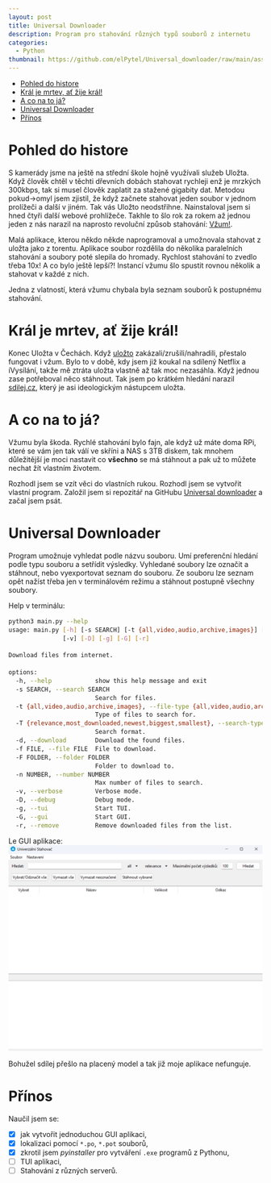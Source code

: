 ```yaml
---
layout: post
title: Universal Downloader
description: Program pro stahování různých typů souborů z internetu
categories:
  - Python
thumbnail: https://github.com/elPytel/Universal_downloader/raw/main/assets/app.png
---
```


- [Pohled do histore](#pohled-do-histore)
- [Král je mrtev, ať žije král!](#král-je-mrtev-ať-žije-král)
- [A co na to já?](#a-co-na-to-já)
- [Universal Downloader](#universal-downloader)
- [Přínos](#přínos)


# Pohled do histore

S kamerády jsme na ještě na střední škole hojně využívali služeb Uložta. Když člověk chtěl v těchti dřevních dobách stahovat rychleji enž je mrzkých 300kbps, tak si musel člověk zaplatit za stažené gigabity dat. Metodou pokud->omyl jsem zjistil, že když začnete stahovat jeden soubor v jednom prolížeči a další v jiném. Tak vás Uložto neodstřihne. Nainstaloval jsem si hned čtyři další webové prohlížeče. Takhle to šlo rok za rokem až jednou jeden z nás narazil na naprosto revoluční způsob stahování: [Vžum!](https://vzum.hys.cz/). 

Malá aplikace, kterou někdo někde naprogramoval a umožnovala stahovat z uložta jako z torentu. Aplikace soubor rozdělila do několika paralelních stahování a soubory poté slepila do hromady. Rychlost stahování to zvedlo třeba 10x! A co bylo ještě lepší?! Instancí vžumu šlo spustit rovnou několik a stahovat v každé z nich.

Jedna z vlatností, která vžumu chybala byla seznam souborů k postupnému stahování. 

# Král je mrtev, ať žije král!

Konec Uložta v Čechách. Když [uložto](https://ulozto.cz/) zakázali/zrušili/nahradili, přestalo fungovat i vžum. Bylo to v době, kdy jsem již koukal na sdílený Netflix a íVysílání, takže mě ztráta uložta vlastně až tak moc nezasáhla. Když jednou zase potřeboval něco stáhnout. Tak jsem po krátkém hledání narazil [sdilej.cz](https://www.sdilej.cz/), který je asi ideologickým nástupcem uložta.

# A co na to já?

Vžumu byla škoda. Rychlé stahování bylo fajn, ale když už máte doma RPi, které se vám jen tak válí ve skříni a NAS s 3TB diskem, tak mnohem důležitější je moci nastavit co **všechno** se má stáhnout a pak už to můžete nechat žít vlastním životem.

Rozhodl jsem se vzít věci do vlastních rukou. Rozhodl jsem se vytvořit vlastní program. Založil jsem si repozitář na GitHubu [Universal downloader](https://github.com/elPytel/Universal_downloader) a začal jsem psát.

# Universal Downloader

Program umožnuje vyhledat podle názvu souboru. Umí preferenční hledání podle typu souboru a setřídit výsledky. Vyhledané soubory lze označit a stáhnout, nebo vyexportovat seznam do souboru. Ze souboru lze seznam opět nažíst třeba jen v terminálovém režimu a stáhnout postupně všechny soubory.

Help v terminálu:
```bash
python3 main.py --help
usage: main.py [-h] [-s SEARCH] [-t {all,video,audio,archive,images}] [-T {relevance,most_downloaded,newest,biggest,smallest}] [-d] [-f FILE] [-F FOLDER] [-n NUMBER]
               [-v] [-D] [-g] [-G] [-r]

Download files from internet.

options:
  -h, --help            show this help message and exit
  -s SEARCH, --search SEARCH
                        Search for files.
  -t {all,video,audio,archive,images}, --file-type {all,video,audio,archive,images}
                        Type of files to search for.
  -T {relevance,most_downloaded,newest,biggest,smallest}, --search-type {relevance,most_downloaded,newest,biggest,smallest}
                        Search format.
  -d, --download        Download the found files.
  -f FILE, --file FILE  File to download.
  -F FOLDER, --folder FOLDER
                        Folder to download to.
  -n NUMBER, --number NUMBER
                        Max number of files to search.
  -v, --verbose         Verbose mode.
  -D, --debug           Debug mode.
  -g, --tui             Start TUI.
  -G, --gui             Start GUI.
  -r, --remove          Remove downloaded files from the list.
```

Le GUI aplikace:
![app](https://github.com/elPytel/Universal_downloader/raw/main/assets/app.png)

Bohužel sdílej přešlo na placený model a tak již moje aplikace nefunguje.

# Přínos

Naučil jsem se:
- [x] jak vytvořit jednoduchou GUI aplikaci,
- [x] lokalizaci pomocí `*.po`, `*.pot` souborů,
- [x] zkrotil jsem *pyinstaller* pro vytváření `.exe` programů z Pythonu,
- [ ] TUI aplikaci,
- [ ] Stahování z různých serverů.